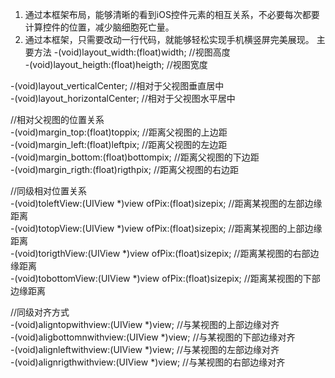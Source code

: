    1. 通过本框架布局，能够清晰的看到iOS控件元素的相互关系，不必要每次都要计算控件的位置，减少脑细胞死亡量。
   2. 通过本框架，只需要改动一行代码，就能够轻松实现手机横竖屏完美展现。 
   主要方法
-(void)layout_width:(float)width;     //视图高度  
-(void)layout_heigth:(float)heigth;   //视图宽度  
  
-(void)layout_verticalCenter;         //相对于父视图垂直居中  
-(void)layout_horizontalCenter;       //相对于父视图水平居中  
  
//相对父视图的位置关系  
-(void)margin_top:(float)toppix;                    //距离父视图的上边距  
-(void)margin_left:(float)leftpix;                  //距离父视图的左边距  
-(void)margin_bottom:(float)bottompix;              //距离父视图的下边距  
-(void)margin_rigth:(float)rigthpix;                //距离父视图的右边距  
  
  
//同级相对位置关系  
-(void)toleftView:(UIView *)view ofPix:(float)sizepix;    //距离某视图的左部边缘距离  
-(void)totopView:(UIView *)view ofPix:(float)sizepix;     //距离某视图的上部边缘距离  
-(void)torigthView:(UIView *)view ofPix:(float)sizepix;   //距离某视图的右部边缘距离  
-(void)tobottomView:(UIView *)view ofPix:(float)sizepix;  //距离某视图的下部边缘距离  
  
//同级对齐方式  
-(void)aligntopwithview:(UIView *)view;       //与某视图的上部边缘对齐  
-(void)aligbottomnwithview:(UIView *)view;    //与某视图的下部边缘对齐  
-(void)alignleftwithview:(UIView *)view;      //与某视图的左部边缘对齐  
-(void)alignrigthwithview:(UIView *)view;     //与某视图的右部边缘对齐  
